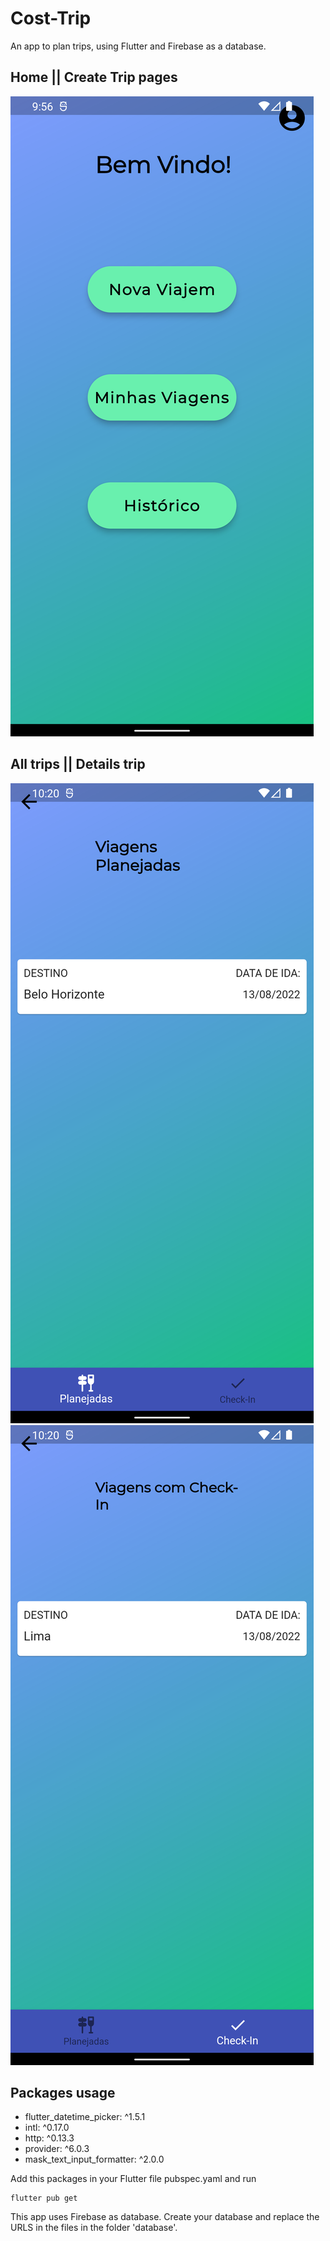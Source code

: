 # Cost-Trip

An app to plan trips, using Flutter and Firebase as a database.

## Home || Create Trip pages

![Screenshots](./screenshots/home_page.png)


## All trips || Details trip

![Screenshots](./screenshots/all_trips.png) ![Screenshots](./screenshots/all_trips_with_chekin.png)


## Packages usage

* flutter_datetime_picker: ^1.5.1
* intl: ^0.17.0
* http: ^0.13.3
* provider: ^6.0.3
* mask_text_input_formatter: ^2.0.0

Add this packages in your Flutter file pubspec.yaml and run 

```
flutter pub get

```
This app uses Firebase as database. Create your database and replace the URLS in the files in the folder 'database'.

